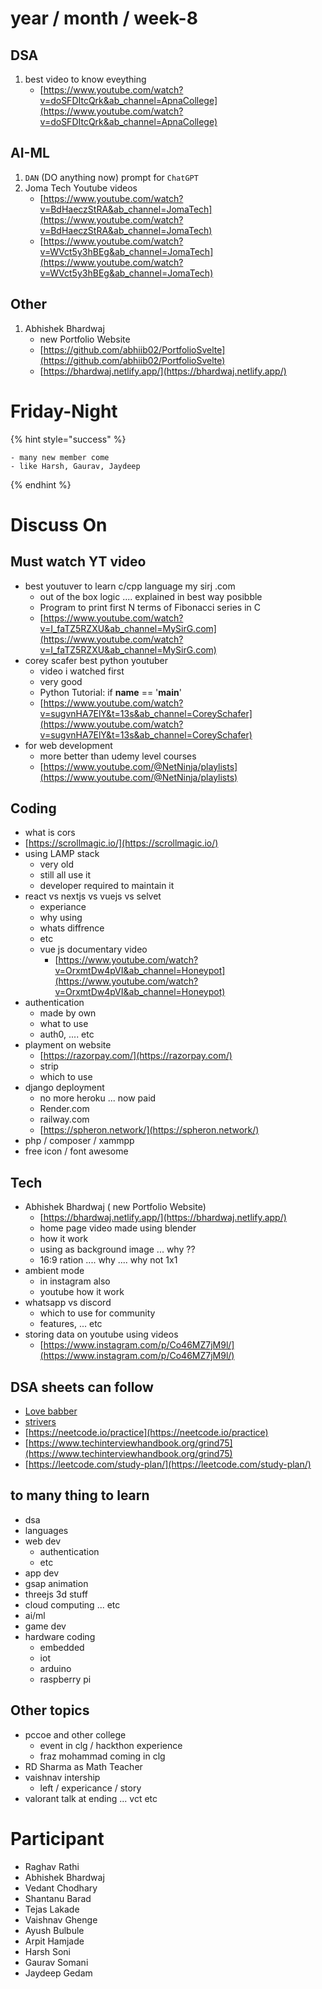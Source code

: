# year / month / week-8

## DSA

1. best video to know eveything
   - [https://www.youtube.com/watch?v=doSFDItcQrk&ab_channel=ApnaCollege](https://www.youtube.com/watch?v=doSFDItcQrk&ab_channel=ApnaCollege)


## AI-ML

1. `DAN` (DO anything now) prompt for `ChatGPT`
2. Joma Tech Youtube videos
	- [https://www.youtube.com/watch?v=BdHaeczStRA&ab_channel=JomaTech](https://www.youtube.com/watch?v=BdHaeczStRA&ab_channel=JomaTech)
	- [https://www.youtube.com/watch?v=WVct5y3hBEg&ab_channel=JomaTech](https://www.youtube.com/watch?v=WVct5y3hBEg&ab_channel=JomaTech)

## Other

1. Abhishek Bhardwaj
	- new Portfolio Website
	- [https://github.com/abhiib02/PortfolioSvelte](https://github.com/abhiib02/PortfolioSvelte)
	- [https://bhardwaj.netlify.app/](https://bhardwaj.netlify.app/)

# Friday-Night

{% hint style="success" %}
```markup
- many new member come
- like Harsh, Gaurav, Jaydeep
```
{% endhint %}

# Discuss On

## Must watch YT video

- best youtuver to learn c/cpp language my sirj .com
	- out of the box logic .... explained in best way posibble
	- Program to print first N terms of Fibonacci series in C
	- [https://www.youtube.com/watch?v=I_faTZ5RZXU&ab_channel=MySirG.com](https://www.youtube.com/watch?v=I_faTZ5RZXU&ab_channel=MySirG.com)
- corey scafer best python youtuber
  - video i watched first
  - very good
  - Python Tutorial: if __name__ == '__main__'
  - [https://www.youtube.com/watch?v=sugvnHA7ElY&t=13s&ab_channel=CoreySchafer](https://www.youtube.com/watch?v=sugvnHA7ElY&t=13s&ab_channel=CoreySchafer)
- for web development
  - more better than udemy level courses
  - [https://www.youtube.com/@NetNinja/playlists](https://www.youtube.com/@NetNinja/playlists)

## Coding

- what is cors
- [https://scrollmagic.io/](https://scrollmagic.io/)
- using LAMP stack
  - very old
  - still all use it
  - developer required to maintain it
- react vs nextjs vs vuejs vs selvet
	- experiance
	- why using
	- whats diffrence
	- etc
    - vue js documentary video
      - [https://www.youtube.com/watch?v=OrxmtDw4pVI&ab_channel=Honeypot](https://www.youtube.com/watch?v=OrxmtDw4pVI&ab_channel=Honeypot)
- authentication
  - made by own
  - what to use
  - auth0, .... etc
- playment on website
  - [https://razorpay.com/](https://razorpay.com/)
  - strip
  - which to use
- django deployment
  - no more heroku ... now paid
  - Render.com
  - railway.com
  - [https://spheron.network/](https://spheron.network/)
- php / composer / xammpp
- free icon / font awesome


## Tech

- Abhishek Bhardwaj ( new Portfolio Website)
  - [https://bhardwaj.netlify.app/](https://bhardwaj.netlify.app/)
  - home page video made using blender
  - how it work
  - using as background image ... why ??
  - 16:9 ration .... why .... why not 1x1
- ambient mode
  - in instagram also
  - youtube how it work
- whatsapp vs discord
  - which to use for community
  - features, ... etc
- storing data on youtube using videos
  - [https://www.instagram.com/p/Co46MZ7jM9l/](https://www.instagram.com/p/Co46MZ7jM9l/)


## DSA sheets can follow
   - [Love babber](https://drive.google.com/file/d/1FMdN_OCfOI0iAeDlqswCiC2DZzD4nPsb/view)
   - [strivers](https://takeuforward.org/interviews/strivers-sde-sheet-top-coding-interview-problems/)
   - [https://neetcode.io/practice](https://neetcode.io/practice)
   - [https://www.techinterviewhandbook.org/grind75](https://www.techinterviewhandbook.org/grind75)
   - [https://leetcode.com/study-plan/](https://leetcode.com/study-plan/)

## to many thing to learn

- dsa
- languages
- web dev
	- authentication
	- etc
- app dev
- gsap animation
- threejs 3d stuff
- cloud computing ... etc
- ai/ml
- game dev
- hardware coding
  - embedded
  - iot
  - arduino
  - raspberry pi

## Other topics

- pccoe and other college
  - event in clg / hackthon experience
  - fraz mohammad coming in clg
- RD Sharma as Math Teacher
- vaishnav intership
  - left / expericance / story
- valorant talk at ending ... vct etc


# Participant

- Raghav Rathi
- Abhishek Bhardwaj
- Vedant Chodhary
- Shantanu Barad
- Tejas Lakade
- Vaishnav Ghenge
- Ayush Bulbule
- Arpit Hamjade
- Harsh Soni
- Gaurav Somani
- Jaydeep Gedam
